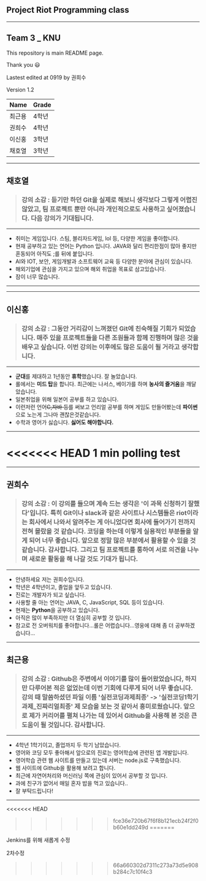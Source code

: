 ## Project Riot Programming class

---
## Team 3 _ KNU

This repository is main README page.

Thank you :smiley:

Lastest edited at 0919 by 권희수

Version 1.2

Name | Grade
----|----
최근용 | 4학년
권희수 | 4학년
이신홍 | 3학년
채호열 | 3학년


---
## 채호열

> ### 강의 소감 : 듣기만 하던  Git을 실제로 해보니 생각보다 그렇게 어렵진 않았고, 팀 프로젝트 뿐만 아니라 개인적으로도 사용하고 싶어졌습니다. 다음 강의가 기대됩니다.
---
* 취미는 게임입니다. 스팀, 블리자드게임, lol 등, 다양한 게임을 좋아합니다.
* 현재 공부하고 있는 언어는 Python 입니다. JAVA와 달리 편리한점이 많아 좋지만 혼동되어 아직도 ;를 뒤에 붙입니다.
* AI와 IOT, 보안, 게임개발과 소프트웨어 교육 등 다양한 분야에 관심이 있습니다.
* 해외기업에 관심을 가지고 있으며 해외 취업을 목표로 삼고있습니다.
* 잠이 너무 많습니다.

---

---
## 이신홍
> ### 강의 소감 : 그동안 거리감이 느껴졌던 Git에 친숙해질 기회가 되었습니다.  매주 있을 프로젝트들을 다른 조원들과 함께 진행하며 많은 것을 배우고 싶습니다. 이번 강의는 이후에도 많은 도움이 될 거라고 생각합니다.
---
* **군대**를 제대하고 1년동안 **휴학**했습니다. 잘 놀았습니다.
* 롤에서는 **미드 탑**을 합니다. 최근에는 나서스, 베이가를 하며 **농사의 즐거움**을 깨달았습니다.
* 일본취업을 위해 일본어 공부를 하고 있습니다.
* 이런저런 언어~~C,자바 등~~를 써보고 언리얼 공부를 하며 게임도 만들어봤는데 **파이썬**으로 노는게 그나마 괜찮은것같습니다. 
* 수학과 영어가 싫습니다. **싫어도 해야합니다.**
---

<<<<<<< HEAD
1 min polling test
=======
---
## 권희수
> ### 강의 소감 : 이 강의를 들으며 계속 드는 생각은 '이 과목 신청하기 잘했다'입니다. 특히 Git이나 slack과 같은 사이트나 시스템들은 riot이라는 회사에서 나와서 알려주는 게 아니었다면 회사에 들어가기 전까지 전혀 몰랐을 것 같습니다. 코딩을 하는데 이렇게 실용적인 부분들을 알게 되어 너무 좋습니다. 앞으로 정말 많은 부분에서 활용할 수 있을 것 같습니다. 감사합니다. 그리고 팀 프로젝트를 통하여 서로 의견을 나누며 새로운 활동을 해 나갈 것도 기대가 됩니다.
---
* 안녕하세요 저는 권희수입니다.
* 학년은 4학년이고, 졸업을 앞두고 있습니다. 
* 진로는 개발자가 되고 싶습니다.
* 사용할 줄 아는 언어는 JAVA, C, JavaScript, SQL 등이 있습니다.
* 현재는 **Python**을 공부하고 있습니다.
* 아직은 많이 부족하지만 더 열심히 공부할 것 입니다.
* 참고로 전 오버워치를 좋아합니다...롤은 어렵습니다...영웅에 대해 좀 더 공부하겠습니다...
---

## 최근용
> ### 강의 소감 : Github은 주변에서 이야기를 많이 들어왔었습니다, 하지만 다루어본 적은 없었는데 이번 기회에 다루게 되어 너무 좋습니다. 강의 때 말씀하셨던 파일 이름 '실전코딩과제최종' -> '실전코딩1학기과제_진짜리얼최종' 제 모습을 보는 것 같아서 흥미로웠습니다. 앞으로 제가 커리어를 펼쳐 나가는 데 있어서 Github을 사용해 본 것은 큰 도움이 될 것입니다. 감사합니다.

---
* 4학년 1학기이고, 졸업까지 두 학기 남았습니다.
* 영어와 코딩 모두 좋아해서 앞으로의 진로는 영어학습에 관련된 앱 개발입니다.
* 영어학습 관련 웹 사이트를 만들고 있는데 서버는 node.js로 구축했습니다.
* 웹 사이트에 Github을 활용해 보려고 합니다.
* 최근에 자연어처리와 머신러닝 쪽에 관심이 있어서 공부할 것 입니다.
* 과에 친구가 없어서 매일 혼자 밥을 먹고 있습니다..
* 잘 부탁드립니다!
---
<<<<<<< HEAD
>>>>>>> fce36e720b67f6f8b121ecb24f2f0b60e1dd249d
=======

Jenkins를 위해 새롭게 수정

2차수정
>>>>>>> 66a660302d7311c273a73d5e908b284c7c10f4c3

